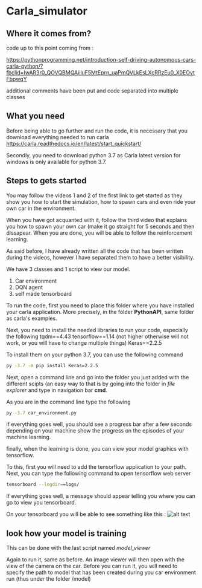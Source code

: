 # Carla_simulator

## Where it comes from? 
code up to this point coming from :

https://pythonprogramming.net/introduction-self-driving-autonomous-cars-carla-python/?fbclid=IwAR3r0_QOVQBMQAiiluF5MtEprn_uaPmQVLkEsLXcRRzEu0_X0EOvtFbpwqY

additional comments have been put and code separated into multiple classes

## What you need
Before being able to go further and run the code, it is necessary that you download everything needed to run carla 
https://carla.readthedocs.io/en/latest/start_quickstart/

Secondly, you need to download python 3.7 as Carla latest version for windows is only available for python 3.7. 

## Steps to gets started 
You may follow the videos 1 and 2 of the first link to get started as they show you how to start the simulation, how to spawn cars and even ride your own car in the environment. 

When you have got acquanted with it, follow the third video that explains you how to spawn your own car (make it go straight for 5 seconds and then dissapear. When you are done, you will be able to follow the reinforcement learning. 

As said before, I have already written all the code that has been written during the videos, however I have separated them to have a better visibility. 

We have 3 classes and 1 script to view our model. 
1. Car environment
2. DQN agent
3. self made tensorboard

To run the code, first you need to place this folder where you have installed your carla application. More precisely, in the folder **PythonAPI**, same folder as carla's examples. 

Next, you need to install the needed libraries to run your code, especially the following 
tqdm==4.43
tensorflow==1.14 (not higher otherwise will not work, or you will have to change multiple things)
Keras==2.2.5

To install them on your python 3.7, you can use the following command

```bash
py -3.7 -m pip install Keras=2.2.5
```

Next, open a command line and go into the folder you just added with the different scipts (an easy way to that is by going into the folder in _file explorer_ and type in navigation bar **cmd**. 

As you are in the command line type the following 

```bash
py -3.7 car_environment.py
```
 
if everything goes well, you should see a progress bar after a few seconds depending on your machine show the progress on the episodes of your machine learning. 

finally, when the learning is done, you can view your model graphics with tensorflow. 

To this, first you will need to add the tensorflow application to your path. Next, you can type the following command to open tensorflow web server

```bash
tensorboard --logdir==logs/
```

If everything goes well, a message should appear telling you where you can go to view you tensorboard. 

On your tensorboard you will be able to see something like this : 
![alt text](https://github.com/snihar2/Carla_simulator/blob/master/tensorboard%20example.png)

## look how your model is training
This can be done with the last script named _model_viewer_

Again to run it, same as before. An image viewer will then open with the view of the camera on the car. Before you can run it, you will need to specify the path to model that has been created during you car environment run (thus under the folder /model)
